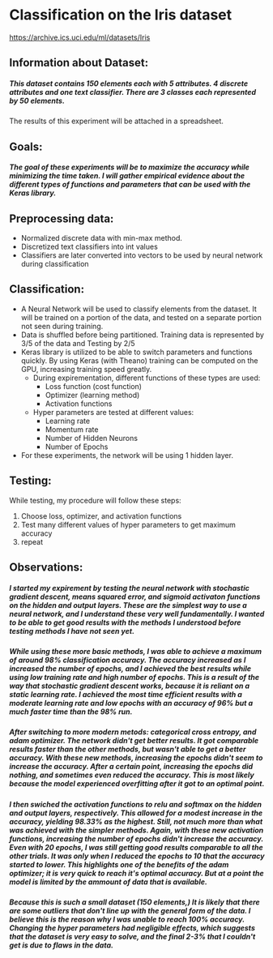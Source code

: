 # Classification on the Iris dataset
https://archive.ics.uci.edu/ml/datasets/Iris 


## Information about Dataset:
##### This dataset contains 150 elements each with 5 attributes.  4 discrete attributes and one text classifier.  There are 3 classes each represented by 50 elements.
 
The results of this experiment will be attached in a spreadsheet.
## Goals:
##### The goal of these experiments will be to maximize the accuracy while minimizing the time taken.  I will gather empirical evidence about the different types of functions and parameters that can be used with the Keras library.

## Preprocessing data:
* Normalized discrete data with min-max method.
* Discretized text classifiers into int values
* Classifiers are later converted into vectors to be used by neural network during classification
## Classification:
* A Neural Network will be used to classify elements from the dataset.  It will be trained on a portion of the data, and tested on a separate portion not seen during training.
* Data is shuffled before being partitioned.  Training data is represented by 3/5 of the data and Testing by 2/5
* Keras library is utilized to be able to switch parameters and functions quickly.  By using Keras (with Theano) training can be computed on the GPU, increasing training speed greatly.
   * During expirementation, different functions of these types are used:
      * Loss function (cost function)
      * Optimizer (learning method)
      * Activation functions
   * Hyper parameters are tested at different values:
      * Learning rate
      * Momentum rate
      * Number of Hidden Neurons
      * Number of Epochs
* For these experiments, the network will be using 1 hidden layer.
## Testing:
While testing, my procedure will follow these steps:
1. Choose loss, optimizer, and activation functions
2. Test many different values of hyper parameters to get maximum accuracy
3. repeat

## Observations:
##### I started my expirement by testing the neural network with stochastic gradient descent, means squared error, and sigmoid activaton functions on the hidden and output layers.  These are the simplest way to use a neural network, and I understand these very well fundamentally.  I wanted to be able to get good results with the methods I understood before testing methods I have not seen yet.
##### While using these more basic methods, I was able to achieve a maximum of around 98% classification accuracy.  The accuracy increased as I increased the number of epochs, and I achieved the best results while using low training rate and high number of epochs.  This is a result of the way that stochastic gradient descent works, because it is reliant on a static learning rate.  I achieved the most time efficient results with a moderate learning rate and low epochs with an accuracy of 96% but a much faster time than the 98% run.
##### After switching to more modern metods: categorical cross entropy, and adam optimizer.  The network didn't get better results.  It got comparable results faster than the other methods, but wasn't able to get a better accuracy.  With these new methods, increasing the epochs didn't seem to increase the accuracy.  After a certain point, increasing the epochs did nothing, and sometimes even reduced the accuracy.  This is most likely because the model experienced overfitting after it got to an optimal point.
##### I then swiched the activation functions to relu and softmax on the hidden and output layers, respectively.  This allowed for a modest increase in the accuracy, yielding 98.33% as the highest.  Still, not much more than what was achieved with the simpler methods.  Again, with these new activation functions, increasing the number of epochs didn't increase the accuracy.  Even with 20 epochs, I was still getting good results comparable to all the other trials.  It was only when I reduced the epochs to 10 that the accuracy started to lower.  This highlights one of the benefits of the adam optimizer; it is very quick to reach it's optimal accuracy.  But at a point the model is limited by the ammount of data that is available.  
##### Because this is such a small dataset (150 elements,) It is likely that there are some outliers that don't line up with the general form of the data.  I believe this is the reason why I was unable to reach 100% accuracy.  Changing the hyper parameters had negligible effects, which suggests that the dataset is very easy to solve, and the final 2-3% that  I couldn't get is due to flaws in the data.